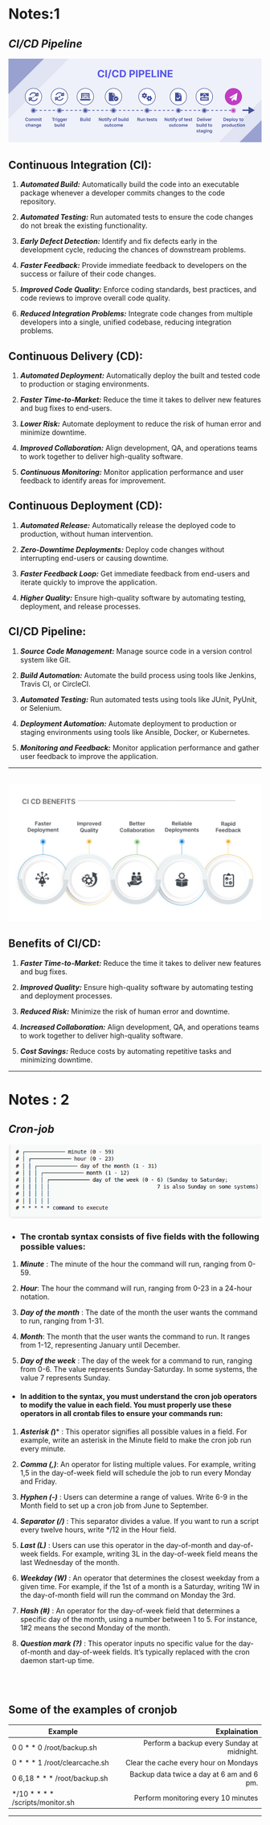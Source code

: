# Notes:1

## ***CI/CD Pipeline***

<img src="ci_cd.png">


## Continuous Integration (CI):

 1. ***Automated Build:*** Automatically build the code into an executable package whenever a developer commits changes to the code repository.

 2. ***Automated Testing:*** Run automated tests to ensure the code changes do not break the existing functionality.

 3. ***Early Defect Detection:*** Identify and fix defects early in the development cycle, reducing the chances of downstream problems.

 4. ***Faster Feedback:*** Provide immediate feedback to developers on the success or failure of their code changes.

 5. ***Improved Code Quality:*** Enforce coding standards, best practices, and code reviews to improve overall code quality.

 6. ***Reduced Integration Problems:*** Integrate code changes from multiple developers into a single, unified codebase, reducing integration problems.

## Continuous Delivery (CD):

 1. ***Automated Deployment:*** Automatically deploy the built and tested code to production or staging environments.

 2. ***Faster Time-to-Market:*** Reduce the time it takes to deliver new features and bug fixes to end-users.

 3. ***Lower Risk:*** Automate deployment to reduce the risk of human error and minimize downtime.

 4. ***Improved Collaboration:*** Align development, QA, and operations teams to work together to deliver high-quality software.

 5. ***Continuous Monitoring:*** Monitor application performance and user feedback to identify areas for improvement.

## Continuous Deployment (CD):

 1. ***Automated Release:*** Automatically release the deployed code to production, without human intervention.

 2. ***Zero-Downtime Deployments:*** Deploy code changes without interrupting end-users or causing downtime.

 3. ***Faster Feedback Loop:*** Get immediate feedback from end-users and iterate quickly to improve the application.

 4. ***Higher Quality:*** Ensure high-quality software by automating testing, deployment, and release processes.

## CI/CD Pipeline:

 1. ***Source Code Management:*** Manage source code in a version control system like Git.

 2. ***Build Automation:*** Automate the build process using tools like Jenkins, Travis CI, or CircleCI.

 3. ***Automated Testing:*** Run automated tests using tools like JUnit, PyUnit, or Selenium.

 4. ***Deployment Automation:*** Automate deployment to production or staging environments using tools like Ansible, Docker, or Kubernetes.

 5. ***Monitoring and Feedback:*** Monitor application performance and gather user feedback to improve the application.

---
<br>

<img src="benifits.png">


## Benefits of CI/CD:

 1. ***Faster Time-to-Market:*** Reduce the time it takes to deliver new features and bug fixes.

 2. ***Improved Quality:*** Ensure high-quality software by automating testing and deployment processes.

 3. ***Reduced Risk:*** Minimize the risk of human error and downtime.

 4. ***Increased Collaboration:*** Align development, QA, and operations teams to work together to deliver high-quality software.

 5. ***Cost Savings:*** Reduce costs by automating repetitive tasks and minimizing downtime.


---



# Notes : 2

## ***Cron-job***

<img src="cronjob.png">



+ ### The crontab syntax consists of five fields with the following possible values:

1. ***Minute*** :  The minute of the hour the command will run, ranging from 0-59.

2. ***Hour***: The hour the command will run, ranging from 0-23 in a 24-hour notation.

3. ***Day of the month*** : The date of the month the user wants the command to run, ranging from 1-31.

4. ***Month***: The month that the user wants the command to run. It ranges from 1-12, representing January until December.

5. ***Day of the week*** : The day of the week for a command to run, ranging from 0-6. The value represents Sunday-Saturday. In some systems, the value 7 represents Sunday.

+ #### In addition to the syntax, you must understand the cron job operators to modify the value in each field. You must properly use these operators in all crontab files to ensure your commands run:

1. ***Asterisk (*)*** : This operator signifies all possible values in a field. For example, write an asterisk in the Minute field to make the cron job run every minute.

2. ***Comma (,)***: An operator for listing multiple values. For example, writing 1,5 in the day-of-week field will schedule the job to run every Monday and Friday.

3. ***Hyphen (-)*** : Users can determine a range of values. Write 6-9 in the Month field to set up a cron job from June to September.

4. ***Separator (/)*** : This separator divides a value. If you want to run a script every twelve hours, write */12 in the Hour field.

5. ***Last (L)*** : Users can use this operator in the day-of-month and day-of-week fields. For example, writing 3L in the day-of-week field means the last Wednesday of the month.

6. ***Weekday (W)*** : An operator that determines the closest weekday from a given time. For example, if the 1st of a month is a Saturday, writing 1W in the day-of-month field will run the command on Monday the 3rd.

7. ***Hash (#)*** : An operator for the day-of-week field that determines a specific day of the month, using a number between 1 to 5. For instance, 1#2 means the second Monday of the month.

8. ***Question mark (?)*** : This operator inputs no specific value for the day-of-month and day-of-week fields. It’s typically replaced with the cron daemon start-up time.

<br>
<br>

## Some of the examples of cronjob


| Example  | Explaination |   
|---------------------------| ------------:|
| 0 0 * * 0 /root/backup.sh	| Perform a backup every Sunday at midnight.  |   
| 0 * * * 1 /root/clearcache.sh | Clear the cache every hour on Mondays  |   
| 0 6,18 * * * /root/backup.sh	  |  Backup data twice a day at 6 am and 6 pm. |   
|*/10 * * * * /scripts/monitor.sh | Perform monitoring every 10 minutes|

----------------------------------------
